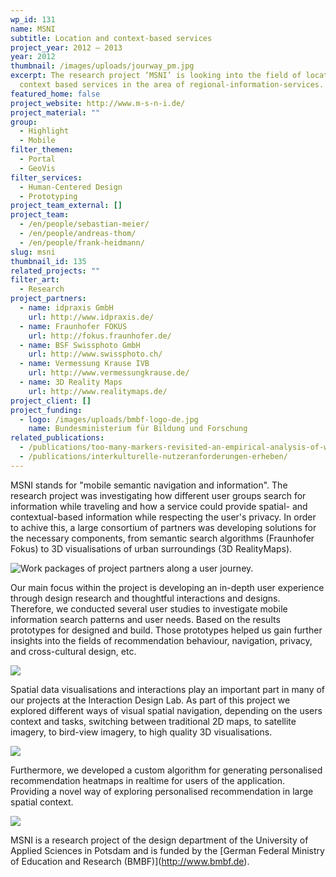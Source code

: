 ```yaml
---
wp_id: 131
name: MSNI
subtitle: Location and context-based services
project_year: 2012 – 2013
year: 2012
thumbnail: /images/uploads/jourway_pm.jpg
excerpt: The research project ‘MSNI’ is looking into the field of location and
  context based services in the area of regional-information-services.
featured_home: false
project_website: http://www.m-s-n-i.de/
project_material: ""
group:
  - Highlight
  - Mobile
filter_themen:
  - Portal
  - GeoVis
filter_services:
  - Human-Centered Design
  - Prototyping
project_team_external: []
project_team:
  - /en/people/sebastian-meier/
  - /en/people/andreas-thom/
  - /en/people/frank-heidmann/
slug: msni
thumbnail_id: 135
related_projects: ""
filter_art:
  - Research
project_partners:
  - name: idpraxis GmbH
    url: http://www.idpraxis.de/
  - name: Fraunhofer FOKUS
    url: http://fokus.fraunhofer.de/
  - name: BSF Swissphoto GmbH
    url: http://www.swissphoto.ch/
  - name: Vermessung Krause IVB
    url: http://www.vermessungkrause.de/
  - name: 3D Reality Maps
    url: http://www.realitymaps.de/
project_client: []
project_funding:
  - logo: /images/uploads/bmbf-logo-de.jpg
    name: Bundesministerium für Bildung und Forschung
related_publications:
  - /publications/too-many-markers-revisited-an-empirical-analysis-of-web-based-methods-for-overcoming-the-problem-of-too-many-markers-in-zoomable-mapping-applications/
  - /publications/interkulturelle-nutzeranforderungen-erheben/
---
```

MSNI stands for "mobile semantic navigation and information". The research project was investigating how different user groups search for information while traveling and how a service could provide spatial- and contextual-based information while respecting the user's privacy. In order to achive this, a large consortium of partners was developing solutions for the necessary components, from semantic search algorithms (Fraunhofer Fokus) to 3D visualisations of urban surroundings (3D RealityMaps).

![Work packages of project partners along a user journey.](/images/uploads/msni-structure.jpg "Work packages of project partners along a user journey.")

Our main focus within the project is developing an in-depth user experience through design research and thoughtful interactions and designs. Therefore, we conducted several user studies to investigate mobile information search patterns and user needs. Based on the results prototypes for designed and build. Those prototypes helped us gain further insights into the fields of recommendation behaviour, navigation, privacy, and cross-cultural design, etc.

![](/images/uploads/msni-präsentation.052.png)

Spatial data visualisations and interactions play an important part in many of our projects at the Interaction Design Lab. As part of this project we explored different ways of visual spatial navigation, depending on the users context and tasks, switching between traditional 2D maps, to satellite imagery, to bird-view imagery, to high quality 3D visualisations.

![](/images/uploads/msni-präsentation.022.png)

Furthermore, we developed a custom algorithm for generating personalised recommendation heatmaps in realtime for users of the application. Providing a novel way of exploring personalised recommendation in large spatial context.

![](/images/uploads/msni-präsentation.044-crop.png)

MSNI is a research project of the design department of the University of Applied Sciences in Potsdam and is funded by the \[German Federal Ministry of Education and Research (BMBF)](http://www.bmbf.de).